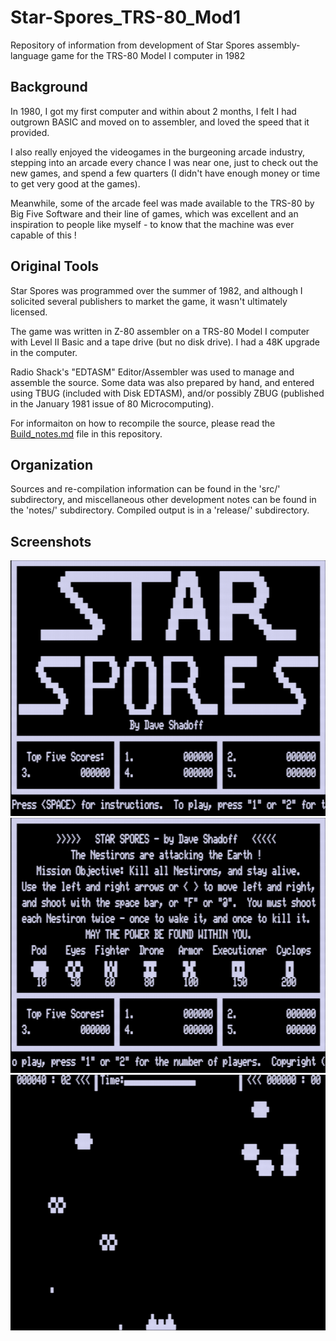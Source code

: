 # Star-Spores_TRS-80_Mod1
Repository of information from development of Star Spores assembly-language game for the TRS-80 Model I computer in 1982

## Background

In 1980, I got my first computer and within about 2 months, I felt I had
outgrown BASIC and moved on to assembler, and loved the speed that it
provided.

I also really enjoyed the videogames in the burgeoning arcade industry,
stepping into an arcade every chance I was near one, just to check out
the new games, and spend a few quarters (I didn't have enough money or
time to get very good at the games).

Meanwhile, some of the arcade feel was made available to the TRS-80
by Big Five Software and their line of games, which was excellent and
an inspiration to people like myself - to know that the machine was ever
capable of this !

## Original Tools

Star Spores was programmed over the summer of 1982, and although I
solicited several publishers to market the game, it wasn't ultimately
licensed.

The game was written in Z-80 assembler on a TRS-80 Model I computer with
Level II Basic and a tape drive (but no disk drive).  I had a 48K upgrade
in the computer.

Radio Shack's "EDTASM" Editor/Assembler was used to manage and
assemble the source.  Some data was also prepared by hand, and entered
using TBUG (included with Disk EDTASM), and/or possibly ZBUG (published
in the January 1981 issue of 80 Microcomputing).

For informaiton on how to recompile the source, please read the
[Build_notes.md](Build_notes.md) file in this repository.

## Organization

Sources and re-compilation information can be found in the 'src/' subdirectory, and
miscellaneous other development notes can be found in the 'notes/' subdirectory.
Compiled output is in a 'release/' subdirectory.


## Screenshots

![alt text](spores_title.gif "Title Screen")
![alt text](spores_inst.gif "Instruction Screen")
![alt text](spores_game.gif "Game Play")

